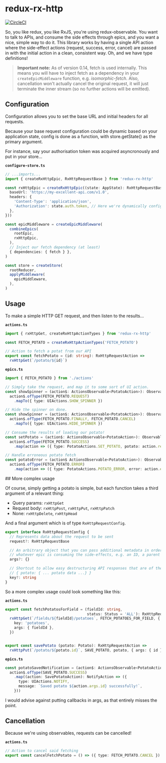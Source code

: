 # redux-rx-http

[![CircleCI](https://circleci.com/gh/radiosilence/redux-rx-http.svg?style=shield)](https://circleci.com/gh/radiosilence/redux-rx-http)

So, you like redux, you like RxJS, you're using redux-observable. You want to talk to APIs, and
consume the side effects through epics, and you want a nice, simple way to do it. This library
works by having a single API action where the side-effect actions (request, success, error, cancel)
are passed in with the initial action in a clean, consistent way. Oh, and we have type definitions!

> **Important note:** As of version 0.14, fetch is used internally. This means you will have to inject fetch as a dependency
in your `createEpicMiddleware` function, e.g. *isomorphic-fetch*. Also, cancellation won't actually cancel the original
request, it will just terminate the inner stream (so no further actions will be emitted). 

## Configuration

Configuration allows you to set the base URL and initial headers for all requests.

Because your base request configuration could be dynamic based on your application state,
config is done as a function, with store.getState() as the primary argument.

For instance, say your authorisation token was acquired asyncronously and put in your store...

**`configure-store.ts`**

```typescript
// ...imports...
import { createRxHttpEpic, RxHttpRequestBase } from 'redux-rx-http'

const rxHttpEpic = createRxHttpEpic((state: AppState): RxHttpRequestBase => ({
  baseUrl: 'https://my-excellent-api.com/v1.0',
  headers: {
    'Content-Type': 'application/json',
    'Authorization': state.auth.token, // Here we're dynamically configuring the auth token
  },
}))

const epicMiddleware = createEpicMiddleware(
  combineEpics(
    rootEpic,
    rxHttpEpic,
  ),
  // Inject our fetch dependency (at least)
  { dependencies: { fetch } },
)

const store = createStore(
  rootReducer,
  applyMiddleware(
    epicMiddleware,
  ),
)
```

## Usage

To make a simple HTTP GET request, and then listen to the results...

**`actions.ts`**

```typescript
import { rxHttpGet, createRxHttpActionTypes } from 'redux-rx-http'

const FETCH_POTATO = createRxHttpActionTypes('FETCH_POTATO')

// Action to fetch a potat from our API
export const fetchPotato = (id: string): RxHttpRequestAction =>
  rxHttpGet(`/potato/${id}`)
```

**`epics.ts`**


```typescript
import { FETCH_POTATO } from './actions'

// Simply take the request, and map it to some sort of UI action.
const showSpinner = (action$: ActionsObservable<PotatoAction>): Observable<UIAction> =>
  action$.ofType(FETCH_POTATO.REQUEST)
    .mapTo({ type: UIActions.SHOW_SPINNER })

// Hide the spinner on done.
const showSpinner = (action$: ActionsObservable<PotatoAction>): Observable<UIAction> =>
  action$.ofType(FETCH_POTATO.FINALLY, FETCH_POTATO.CANCEL)
    .mapTo({ type: UIActions.HIDE_SPINNER })

// Consume the results of loading our potato!
const setPotato = (action$: ActionsObservable<PotatoAction>): Observable<SetPotatoAction> =>
  action$.ofType(FETCH_POTATO.SUCCESS)
    .map(action => ({ type: PotatoActions.SET_POTATO, potato: action.result }))

// Handle erroneous potato fetch
const potatoError = (action$ ActionsObservable<PotatoAction>): Observable<PotatoErrorAction> =>
  action$.ofType(FETCH_POTATO.ERROR)
    .map(action => ({ type: PotatoActions.POTATO_ERROR, error: action.error }))

```

## More complex usage

Of course, simply getting a potato is simple, but each function takes a third argument of a
relevant thing:

* Query params: `rxHttpGet`
* Request body: `rxHttpPost`, `rxHttpPut`, `rxHttpPatch`
* None: `rxHttpDelete`, `rxHttpHead`

And a final argument which is of type `RxHttpRequestConfig`.

```typescript
export interface RxHttpRequestConfig {
  // Represents data about the request to be sent
  request?: RxHttpRequestBase

  // An arbitrary object that you can pass additional metadata in order to provide context to
  // whatever epic is consuming the side-effects, e.g. an ID, a parent ID, etc.
  args?: {}

  // Shortcut to allow easy destructuring API responses that are of the form:
  // { potato: { ... potato data ...} }
  key?: string
}
```

So a more complex usage could look something like this:

**`actions.ts`**

```typescript
export const fetchPotatosForField = (fieldId: string,
                                     status: Status = 'ALL'): RxHttpRequestAction =>
  rxHttpGet(`/fields/${fieldId}/potatoes`, FETCH_POTATOES_FOR_FIELD, { status }, {
    key: 'potatoes',
    args: { fieldId },
  })


export const savePotato (potato: Potato): RxHttpRequestAction =>
  rxHttpPut(`/potato/${potato.id}`, SAVE_POTATO, potato, { args: { id } })
```

**`epics.ts`**

```typescript
const potatoSavedNotification = (action$: ActionsObservable<PotatoAction>): Observable<UIAction> =>
  action$.ofType(SAVE_POTATO.SUCCESS)
    .map((action: SavePotatoAction): NotifyAction => ({
      type: UIActions.NOTIFY,
      message: `Saved potato ${action.args.id} successfully!`,
    }))
```

I would advise against putting callbacks in args, as that entirely misses the point.

## Cancellation

Because we're using observables, requests can be cancelled!

**`actions.ts`**

```typescript
// Action to cancel said fetching
export const cancelFetchPotato = () => ({ type: FETCH_POTATO.CANCEL })
```
